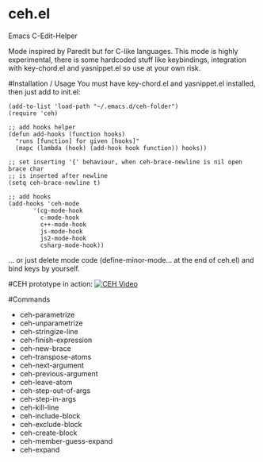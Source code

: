 # ceh.el
Emacs C-Edit-Helper

Mode inspired by Paredit but for C-like languages.
This mode is highly experimental, there is some hardcoded stuff like keybindings, integration with key-chord.el and yasnippet.el so use at your own risk.

#Installation / Usage
You must have key-chord.el and yasnippet.el installed, then just add to init.el:
```
(add-to-list 'load-path "~/.emacs.d/ceh-folder")
(require 'ceh)

;; add hooks helper
(defun add-hooks (function hooks)
  "runs [function] for given [hooks]"
  (mapc (lambda (hook) (add-hook hook function)) hooks))

;; set inserting '{' behaviour, when ceh-brace-newline is nil open brace char
;; is inserted after newline
(setq ceh-brace-newline t)

;; add hooks
(add-hooks 'ceh-mode
	   '(cg-mode-hook
	     c-mode-hook
	     c++-mode-hook
	     js-mode-hook
	     js2-mode-hook
	     csharp-mode-hook))
```
... or just delete mode code (define-minor-mode... at the end of ceh.el) and bind keys by yourself.

#CEH prototype in action:
[![CEH Video](http://img.youtube.com/vi/IuTeucOo0cM/0.jpg)](http://www.youtube.com/watch?v=IuTeucOo0cM)

#Commands
* ceh-parametrize
* ceh-unparametrize
* ceh-stringize-line
* ceh-finish-expression
* ceh-new-brace
* ceh-transpose-atoms
* ceh-next-argument
* ceh-previous-argument
* ceh-leave-atom
* ceh-step-out-of-args
* ceh-step-in-args
* ceh-kill-line
* ceh-include-block
* ceh-exclude-block
* ceh-create-block
* ceh-member-guess-expand
* ceh-expand
